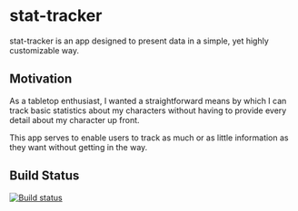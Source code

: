# stat-tracker

stat-tracker is an app designed to present data in a simple, yet highly customizable way.

## Motivation

As a tabletop enthusiast, I wanted a straightforward means by which I can track basic statistics about my characters without having to provide every detail about my character up front.

This app serves to enable users to track as much or as little information as they want without getting in the way.

## Build Status

[![Build status](https://ci.appveyor.com/api/projects/status/y8kgs2k0bx8sl8yl/branch/master?svg=true)](https://ci.appveyor.com/project/olsonek/stat-tracker/branch/master)